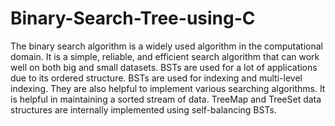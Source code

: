 # Binary-Search-Tree-using-C

The binary search algorithm is a widely used algorithm in the computational domain. It is a simple, reliable, and efficient search algorithm that can work well on both big and small datasets. BSTs are used for a lot of applications due to its ordered structure. 
BSTs are used for indexing and multi-level indexing. They are also helpful to implement various searching algorithms. It is helpful in maintaining a sorted stream of data. TreeMap and TreeSet data structures are internally implemented using self-balancing BSTs. 
